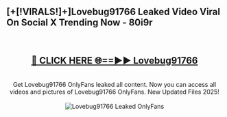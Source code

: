 <h2>[+[!VIRALS!]+]Lovebug91766 Leaked Video Viral On Social X Trending Now - 80i9r</h2>
<br>
<div align="center">
<h2><a href="https://libra.edu.pl?Lovebug91766" rel="nofollow">🔴 CLICK HERE 🌐==►► Lovebug91766</a></h2>
<br>
Get Lovebug91766 OnlyFans leaked all content. Now you can access all videos and pictures of Lovebug91766 OnlyFans. New Updated Files 2025!
<br>
<br>
<a href="https://libra.edu.pl?Lovebug91766" rel="nofollow" data-target="animated-image.originalLink"><img src="https://i.ibb.co.com/WyWwxjT/player-gif2.gif" alt="Lovebug91766 Leaked OnlyFans" style="max-width: 100%; display: inline-block;" data-target="animated-image.originalImage"></a>
</div>
<br>